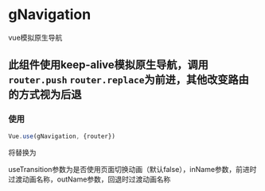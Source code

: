 # gNavigation
vue模拟原生导航


## 此组件使用keep-alive模拟原生导航，调用```router.push```  ```router.replace```为前进，其他改变路由的方式视为后退
### 使用

```javascript
Vue.use(gNavigation, {router})

```
将<router-view>替换为<g-navigation :useTransition="true">

useTransition参数为是否使用页面切换动画（默认false），inName参数，前进时过渡动画名称，outName参数，回退时过渡动画名称

